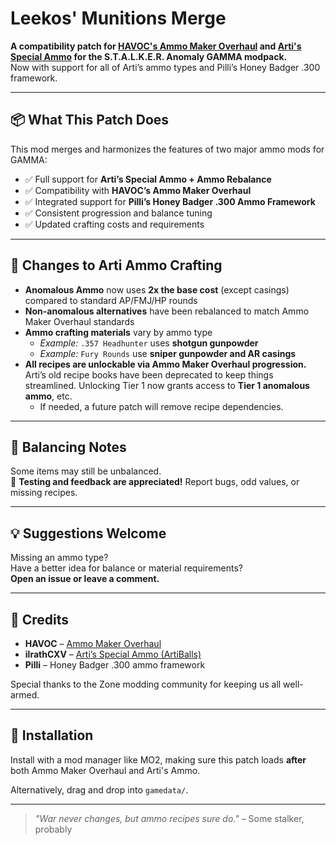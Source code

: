 # Leekos' Munitions Merge

**A compatibility patch for [HAVOC's Ammo Maker Overhaul](#) and [Arti's Special Ammo](#) for the S.T.A.L.K.E.R. Anomaly GAMMA modpack.**  
Now with support for all of Arti’s ammo types and Pilli’s Honey Badger .300 framework.

---

## 📦 What This Patch Does

This mod merges and harmonizes the features of two major ammo mods for GAMMA:

- ✅ Full support for **Arti’s Special Ammo + Ammo Rebalance**  
- ✅ Compatibility with **HAVOC’s Ammo Maker Overhaul**
- ✅ Integrated support for **Pilli’s Honey Badger .300 Ammo Framework**
- ✅ Consistent progression and balance tuning
- ✅ Updated crafting costs and requirements

---

## 🔧 Changes to Arti Ammo Crafting

- **Anomalous Ammo** now uses **2x the base cost** (except casings) compared to standard AP/FMJ/HP rounds
- **Non-anomalous alternatives** have been rebalanced to match Ammo Maker Overhaul standards
- **Ammo crafting materials** vary by ammo type  
  - _Example:_ `.357 Headhunter` uses **shotgun gunpowder**  
  - _Example:_ `Fury Rounds` use **sniper gunpowder and AR casings**
- **All recipes are unlockable via Ammo Maker Overhaul progression.**  
  Arti’s old recipe books have been deprecated to keep things streamlined. Unlocking Tier 1 now grants access to **Tier 1 anomalous ammo**, etc.
  - If needed, a future patch will remove recipe dependencies.

---

## 🧪 Balancing Notes

Some items may still be unbalanced.  
🧪 **Testing and feedback are appreciated!** Report bugs, odd values, or missing recipes.

---

## 💡 Suggestions Welcome

Missing an ammo type?  
Have a better idea for balance or material requirements?  
**Open an issue or leave a comment.**

---

## 🙏 Credits

- **HAVOC** – [Ammo Maker Overhaul](#)  
- **ilrathCXV** – [Arti’s Special Ammo (ArtiBalls)](#)  
- **Pilli** – Honey Badger .300 ammo framework

Special thanks to the Zone modding community for keeping us all well-armed.

---

## 📁 Installation

Install with a mod manager like MO2, making sure this patch loads **after** both Ammo Maker Overhaul and Arti's Ammo.

Alternatively, drag and drop into `gamedata/`.

---

> _"War never changes, but ammo recipes sure do."_ – Some stalker, probably
